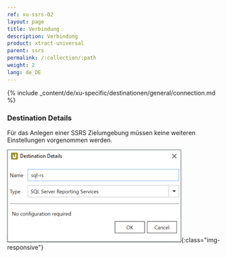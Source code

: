 ```yaml
---
ref: xu-ssrs-02
layout: page
title: Verbindung
description: Verbindung
product: xtract-universal
parent: ssrs
permalink: /:collection/:path
weight: 2
lang: de_DE
---
```


{% include _content/de/xu-specific/destinationen/general/connection.md %}	 

### Destination Details

Für das Anlegen einer SSRS Zielumgebung müssen keine weiteren Einstellungen vorgenommen werden.

![ssrs-create-destination](/img/content/ssrs-create-destination.png){:class="img-responsive"}